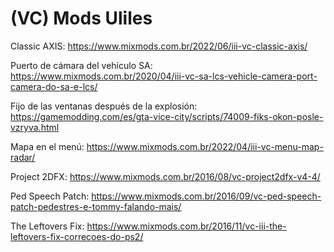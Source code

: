 # (VC) Mods Uliles

Classic AXIS: https://www.mixmods.com.br/2022/06/iii-vc-classic-axis/

Puerto de cámara del vehículo SA: https://www.mixmods.com.br/2020/04/iii-vc-sa-lcs-vehicle-camera-port-camera-do-sa-e-lcs/

Fijo de las ventanas después de la explosión: https://gamemodding.com/es/gta-vice-city/scripts/74009-fiks-okon-posle-vzryva.html

Mapa en el menú: https://www.mixmods.com.br/2022/04/iii-vc-menu-map-radar/

Project 2DFX: https://www.mixmods.com.br/2016/08/vc-project2dfx-v4-4/

Ped Speech Patch: https://www.mixmods.com.br/2016/09/vc-ped-speech-patch-pedestres-e-tommy-falando-mais/

The Leftovers Fix: https://www.mixmods.com.br/2016/11/vc-iii-the-leftovers-fix-correcoes-do-ps2/
